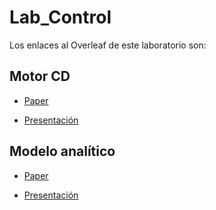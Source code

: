 
# Lab_Control

Los enlaces al Overleaf de este laboratorio son:

## Motor CD

* [Paper](https://www.overleaf.com/project/63fa67c7a0939d4bd2f15ee6)

* [Presentación](https://www.overleaf.com/project/63fe29a2cd064765a9a661e5)

## Modelo analítico

* [Paper](https://www.overleaf.com/project/63f53ead14a901f64fddb97b)

* [Presentación](https://www.overleaf.com/2848535845wsfdbsvnfxyd)
